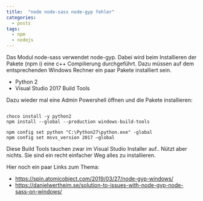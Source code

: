 ```yaml
---
title:  "node node-sass node-gyp fehler"
categories:
  - posts
tags:
  - npm
  - nodejs
---
```


Das Modul node-sass verwendet node-gyp. Dabei wird beim Installieren der Pakete (npm i) eine c++ Compilierung durchgeführt. 
Dazu müssen auf dem entsprechenden Windows Rechner ein paar Pakete installiert sein.

* Python 2
* Visual Studio 2017 Build Tools

Dazu wieder mal eine Admin Powershell öffnen und die Pakete installieren:

```

choco install -y python2 
npm install --global --production windows-build-tools

npm config set python "C:\Python27\python.exe" -global
npm config set msvs_version 2017 –global

```

Diese Build Tools tauchen zwar im Visual Studio Installer auf.. Nützt aber nichts. Sie sind ein recht einfacher Weg alles zu installieren.


Hier noch ein paar Links zum Thema:

* https://spin.atomicobject.com/2019/03/27/node-gyp-windows/
* https://danielwertheim.se/solution-to-issues-with-node-gyp-node-sass-on-windows/